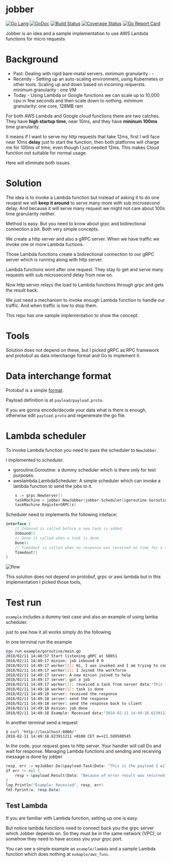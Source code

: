 jobber
=========

[![Go Lang](http://kavehmz.github.io/static/gopher/gopher-front.svg)](https://golang.org/)
[![GoDoc](https://godoc.org/github.com/kavehmz/jobber?status.svg)](https://godoc.org/github.com/kavehmz/jobber)
[![Build Status](https://travis-ci.org/kavehmz/jobber.svg?branch=master)](https://travis-ci.org/kavehmz/jobber)
[![Coverage Status](https://coveralls.io/repos/kavehmz/jobber/badge.svg?branch=master&service=github)](https://coveralls.io/github/kavehmz/jobber?branch=master)
[![Go Report Card](https://goreportcard.com/badge/github.com/kavehmz/jobber)](https://goreportcard.com/report/github.com/kavehmz/jobber)

Jobber is an idea and a sample implementation to use AWS Lambda functions for micro requests

# Background

- Past: Dealing with rigid bare-matal servers. minimum granularity : -
- Recently - Setting up an auto-scaling environment, using Kubernetes or other tools. Scaling up and down based on incoming requersts. minimum granularity : one VM
- Today - Using Lambda or Google functions we can scale up to 10,000 cpu in few seconds and then scale down to nothing. minimum granularity: one core, 128MB ram

For both AWS Lambda and Google cloud functions there are two catches. They have __high startup time__, near 10ms, and they have __mininum 100ms__ time granularity.

It means if I want to serve my http requests that take 12ms, first I will face near 10ms __delay__ just to start the function,
then both platforms will charge me for 100ms of time, even though I just needed 12ms. This makes Cloud function not suitable for
normal usage.

Here will eliminate both issues.

# Solution

The idea is to invoke a Lambda function but instead of asking it to do one reuqest we will __keep it around__ to serve many more with sub microsecond delay. And because it will serve many request we might not care about 100s time granularity neither.

Method is easy. But you need to know about grpc and bidirectional connection a bit. Both very simple concepts.

We create a http server and also a gRPC server. When we have traffic we invoke one or more Lambda fuctions.

Those Lambda functions create a bidirectional connection to our gRPC server which is running along with http server.

Lambda functions wont after one request. They stay to get and serve many requests with sub microsecond delay from now on.

Now http server relays the load to Lambda functions through grpc and gets the result back.

We just need a mechanism to invoke enough Lambda function to handle our traffic. And when traffic is low to stop them.

This repo has one sample implementation to show the concept.

# Tools

Solution does not depend on these, but I picked gRPC as RPC framework and protobuf as data interchange format and Go to implement it.

# Data interchange format

Protobuf is a simple [format](https://developers.google.com/protocol-buffers/docs/proto3).

Payload definition is at `payload/payload.proto`.

If you are gonna encode/decode your data what is there is enough, otherwise edit `payload.proto` and regenereate the go file.

# Lambda scheduler

To invoke Lambda function you need to pass the scheduler to `NewJobber`.

I implemented to scheduler.

- goroutine.Goroutine: a dummy scheduler which is there only for test purposes.
- awslambda.LambdaScheduler: A simple scheduler which can invoke a lambda function to send the jobs to it.

```Go
	s := grpc.NewServer()
	taskMachine = jobber.NewJobber(jobber.Scheduler(&goroutine.Goroutine{GrpcHost: "localhost:50051"}))
	taskMachine.RegisterGRPC(s)
```

Scheduler need to implements the following inteface:

```Go
interface {
	// Inbound is called before a new task is added.
	Inbound()
	// Done is called when a task is done
	Done()
	// Timedout is called when no response was received on time for a task
	Timedout()
}
```

![flow](https://kavehmz.github.io/static/images/lambda_for_micro_jobs.png "Lambda for micro requests")

This solution does not depend on protobuf, grpc or aws lambda but in this implementation I picked those tools,

# Test run

`example` includes a dummy test case and also an example of using lamba scheduler.

just to see how it all works simply do the following

In one terminal run the example
```bash
$go run example/goroutine/main.go 
2018/02/11 14:48:57 Start listening gRPC at 50051
2018/02/11 14:49:17 minion: job inbound 0 0
2018/02/11 14:49:17 worker[1]: Hi, I was invoked and I am trying to connect to accept jobs
2018/02/11 14:49:17 worker[1]: I Joined the workforce
2018/02/11 14:49:17 server: A new minion joined to help
2018/02/11 14:49:17 server: got a job
2018/02/11 14:49:17 worker[1]: reveiced a task from server data:"This is the payload I will send to Lambda." 
2018/02/11 14:49:18 worker[1]: task is done
2018/02/11 14:49:18 server: received the response
2018/02/11 14:49:18 server: send the response
2018/02/11 14:49:18 server: send the response back to client
2018/02/11 14:49:18 minion: job done
2018/02/11 14:49:18 Example: Recevied data:"2018-02-11 14:49:18.623911211 +0100 CET m=+21.589500545"  <nil>
```

 In another terminal send a request
```
$ curl 'http://localhost:8000/'
2018-02-11 14:49:18.623911211 +0100 CET m=+21.589500545
```

In the code, your request goes to http server. Your handler will call Do and wait for response. Managing Lambda functions and sending and receiving message is done by jobber

```go
resp, err := myJobber.Do(&payload.Task{Data: "This is the payload I will send to Lambda."})
if err != nil {
	resp = &payload.Result{Data: "Because of error result was returned as nil"}
}
log.Println("Example: Recevied", resp, err)
fmt.Fprint(w, resp.Data)
```

## Test Lambda
If you are familiar with Lambda function, setting up one is easy.

But notice lambda functions need to connect back you the grpc server which Jobber depends on. So they must be in the same network (VPC), or somehow they need to have access you your grpc port.

You can see a simple example as `example/lambda` and a sample Lambda function which does nothing at `exmaple/aws_func`.
